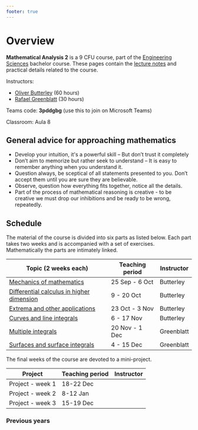```yaml
---
footer: true
---
```


# Overview

**Mathematical Analysis 2** is a 9 CFU course, part of the [Engineering Sciences](https://engineering-sciences.uniroma2.it/) bachelor course.
These pages contain the [lecture notes](/pages/part1.md) and practical details related to the course.

Instructors:

- [Oliver Butterley](https://www.mat.uniroma2.it/butterley/) (60 hours)
- [Rafael Greenblatt](https://www.mat.uniroma2.it/~greenblatt/) (30 hours)

Teams code: **3pddgbg** (use this to join on Microsoft Teams)

Classroom: Aula 8

## General advice for approaching mathematics

- Develop your intuition, it's a powerful skill – But don’t trust it completely
- Don’t aim to memorize but rather seek to understand – It is easy to remember anything when you understand it.
- Question always, be sceptical of all statements presented to you. Don’t
  accept them until you are sure they are believable.
- Observe, question how everything fits together, notice all the details.
- Part of the process of mathematical reasoning is creative - to be creative we must drop our inhibitions and be ready to be wrong, repeatedly.

## Schedule

The material of the course is divided into six parts as listed below. Each part takes two weeks and is accompanied with a set of exercises. Mathematically the parts are intimately linked.

| Topic (2 weeks each)                                         | Teaching period | Instructor |
| ------------------------------------------------------------ | --------------- | ---------- |
| [Mechanics of mathematics](/pages/part1.md)                  | 25 Sep - 6 Oct  | Butterley  |
| [Differential calculus in higher dimension](/pages/part2.md) | 9 - 20 Oct      | Butterley  |
| [Extrema and other applications](/pages/part3.md)            | 23 Oct - 3 Nov  | Butterley  |
| [Curves and line integrals](/pages/part4.md)                 | 6 - 17 Nov      | Butterley  |
| [Multiple integrals](/pages/part5.md)                        | 20 Nov - 1 Dec  | Greenblatt |
| [Surfaces and surface integrals](/pages/part6.md)            | 4 - 15 Dec      | Greenblatt |

The final weeks of the course are devoted to a mini-project.

| Project          | Teaching period | Instructor |
| ---------------- | --------------- | ---------- |
| Project - week 1 | 18-22 Dec       |            |
| Project - week 2 | 8-12 Jan        |            |
| Project - week 3 | 15-19 Dec       |            |

### Previous years
